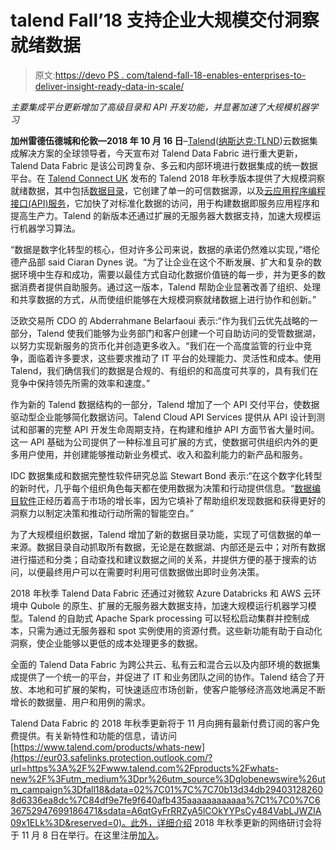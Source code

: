 # talend Fall’18 支持企业大规模交付洞察就绪数据

> 原文:[https://devo PS . com/talend-fall-18-enables-enterprises-to-deliver-insight-ready-data-in-scale/](https://devops.com/talend-fall-18-enables-enterprises-to-deliver-insight-ready-data-at-scale/)

*主要集成平台更新增加了高级目录和 API 开发功能，并显著加速了大规模机器学习*

**加州雷德伍德城和伦敦—2018 年 10 月 16 日**–[Talend](https://eur03.safelinks.protection.outlook.com/?url=https%3A%2F%2Fwww.talend.com%2F%3Futm_medium%3Dpr%26utm_source%3Dglobenewswire%26utm_campaign%3Dfall18&data=02%7C01%7C%7C70b13d34db294031282608d6336ea8dc%7C84df9e7fe9f640afb435aaaaaaaaaaaa%7C1%7C0%7C636752947699030212&sdata=4tkyTMpgVz2Idqj6%2B7scX%2BkTFL3Fabd0IqMQ8a9yXls%3D&reserved=0)([纳斯达克:TLND](https://eur03.safelinks.protection.outlook.com/?url=http%3A%2F%2Fwww.nasdaq.com%2Fsymbol%2Ftlnd%2Freal-time&data=02%7C01%7C%7C70b13d34db294031282608d6336ea8dc%7C84df9e7fe9f640afb435aaaaaaaaaaaa%7C1%7C0%7C636752947699030212&sdata=rz4oQ%2Fuf62U7PIoavr4%2B2UU5KJt4hUfaqZtn1dI6o8Y%3D&reserved=0))云数据集成解决方案的全球领导者，今天宣布对 Talend Data Fabric 进行重大更新，Talend Data Fabric 是该公司跨复杂、多云和内部环境进行数据集成的统一数据平台。在 [Talend Connect UK](https://eur03.safelinks.protection.outlook.com/?url=https%3A%2F%2Fwww.talend.com%2Fconnect2018uk%2F%3Futm_medium%3Dpr%26utm_source%3Dglobenewswire%26utm_campaign%3Dfall18&data=02%7C01%7C%7C70b13d34db294031282608d6336ea8dc%7C84df9e7fe9f640afb435aaaaaaaaaaaa%7C1%7C0%7C636752947699186471&sdata=5KpbAMOydqjCl1n7Vf45CjLonk85llqktI7DgGv33Ns%3D&reserved=0) 发布的 Talend 2018 年秋季版本提供了大规模洞察就绪数据，其中包括[数据目录](https://eur03.safelinks.protection.outlook.com/?url=https%3A%2F%2Fwww.talend.com%2Fproducts%2Fdata-catalog%2F%3Futm_medium%3Dpr%26utm_source%3Dglobenewswire%26utm_campaign%3Dfall18&data=02%7C01%7C%7C70b13d34db294031282608d6336ea8dc%7C84df9e7fe9f640afb435aaaaaaaaaaaa%7C1%7C0%7C636752947699186471&sdata=qRvBX%2FrZOjXIU53n0yA64XBsRCIH4y%2Big6KY8gW%2BlXs%3D&reserved=0)，它创建了单一的可信数据源，以及[云应用程序编程接口(API)服务](https://eur03.safelinks.protection.outlook.com/?url=https%3A%2F%2Fwww.talend.com%2Fproducts%2Fapplication-integration%2Fcloud-api-services%2F%3Futm_medium%3Dpr%26utm_source%3Dglobenewswire%26utm_campaign%3Dfall18&data=02%7C01%7C%7C70b13d34db294031282608d6336ea8dc%7C84df9e7fe9f640afb435aaaaaaaaaaaa%7C1%7C0%7C636752947699186471&sdata=eqI8rVk0x3%2FaZ2iLFEQFUn1GxUIObZSgmiUWU9sILTM%3D&reserved=0)，它加快了对标准化数据的访问，用于构建数据即服务应用程序和提高生产力。Talend 的新版本还通过扩展的无服务器大数据支持，加速大规模运行机器学习算法。

“数据是数字化转型的核心，但对许多公司来说，数据的承诺仍然难以实现，”塔伦德产品部 said Ciaran Dynes 说。“为了让企业在这个不断发展、扩大和复杂的数据环境中生存和成功，需要以最佳方式自动化数据价值链的每一步，并为更多的数据消费者提供自助服务。通过这一版本，Talend 帮助企业显著改善了组织、处理和共享数据的方式，从而使组织能够在大规模洞察就绪数据上进行协作和创新。”

泛欧交易所 CDO 的 Abderrahmane Belarfaoui 表示:“作为我们云优先战略的一部分，Talend 使我们能够为业务部门和客户创建一个可自助访问的受管数据湖，以努力实现新服务的货币化并创造更多收入。“我们在一个高度监管的行业中竞争，面临着许多要求，这些要求推动了 IT 平台的处理能力、灵活性和成本。使用 Talend，我们确信我们的数据是合规的、有组织的和高度可共享的，具有我们在竞争中保持领先所需的效率和速度。”

作为新的 Talend 数据结构的一部分，Talend 增加了一个 API 交付平台，使数据驱动型企业能够简化数据访问。Talend Cloud API Services 提供从 API 设计到测试和部署的完整 API 开发生命周期支持，在构建和维护 API 方面节省大量时间。这一 API 基础为公司提供了一种标准且可扩展的方式，使数据可供组织内外的更多用户使用，并创建能够推动新业务模式、收入和盈利能力的新产品和服务。

IDC 数据集成和数据完整性软件研究总监 Stewart Bond 表示:“在这个数字化转型的新时代，几乎每个组织角色每天都在使用数据为决策和行动提供信息。“[数据编目软件](https://eur03.safelinks.protection.outlook.com/?url=https%3A%2F%2Fwww.talend.com%2Fresources%2Fdata-intelligence-software-for-data-governance%2F%3Futm_medium%3Dpr%26utm_source%3Dglobenewswire%26utm_campaign%3Dfall18&data=02%7C01%7C%7C70b13d34db294031282608d6336ea8dc%7C84df9e7fe9f640afb435aaaaaaaaaaaa%7C1%7C0%7C636752947699186471&sdata=XCPvCXszsz%2F8FzehyqMqBemoOH6gU%2BPgDM3Xi8OmGkM%3D&reserved=0)正经历着高于市场的增长率，因为它填补了帮助组织发现数据和获得更好的洞察力以制定决策和推动行动所需的智能空白。”

为了大规模组织数据，Talend 增加了新的数据目录功能，实现了可信数据的单一来源。数据目录自动抓取所有数据，无论是在数据湖、内部还是云中；对所有数据进行描述和分类；自动查找和建议数据之间的关系，并提供方便的基于搜索的访问，以便最终用户可以在需要时利用可信数据做出即时业务决策。

2018 年秋季 Talend Data Fabric 还通过对微软 Azure Databricks 和 AWS 云环境中 Qubole 的原生、扩展的无服务器大数据支持，加速大规模运行机器学习模型。Talend 的自助式 Apache Spark processing 可以轻松启动集群并控制成本，只需为通过无服务器和 spot 实例使用的资源付费。这些新功能有助于自动化洞察，使企业能够以更低的成本处理更多的数据。

全面的 Talend Data Fabric 为跨公共云、私有云和混合云以及内部环境的数据集成提供了一个统一的平台，并促进了 IT 和业务团队之间的协作。Talend 结合了开放、本地和可扩展的架构，可快速适应市场创新，使客户能够经济高效地满足不断增长的数据量、用户和用例的需求。

Talend Data Fabric 的 2018 年秋季更新将于 11 月向拥有最新付费订阅的客户免费提供。有关新特性和功能的信息，请访问[https://www.talend.com/products/whats-new](https://eur03.safelinks.protection.outlook.com/?url=https%3A%2F%2Fwww.talend.com%2Fproducts%2Fwhats-new%2F%3Futm_medium%3Dpr%26utm_source%3Dglobenewswire%26utm_campaign%3Dfall18&data=02%7C01%7C%7C70b13d34db294031282608d6336ea8dc%7C84df9e7fe9f640afb435aaaaaaaaaaaa%7C1%7C0%7C636752947699186471&sdata=A6qtGyFrRRZyA5lCOkYYPsCy484VabLJWZIA09x1ELk%3D&reserved=0)。此外，详细介绍 2018 年秋季更新的网络研讨会将于 11 月 8 日在举行。在这里注册[加入](https://eur03.safelinks.protection.outlook.com/?url=https%3A%2F%2Finfo.talend.com%2Ffall18_livewebinar_noram_061118.html%3Futm_medium%3Dpr%26utm_source%3Dglobenewswire%26utm_campaign%3Dfall18&data=02%7C01%7C%7C70b13d34db294031282608d6336ea8dc%7C84df9e7fe9f640afb435aaaaaaaaaaaa%7C1%7C0%7C636752947699186471&sdata=fYht0Lzdeu%2BWffe%2FDom8lc24%2B92%2B5p4Ave3sQ5WGhr8%3D&reserved=0)。
